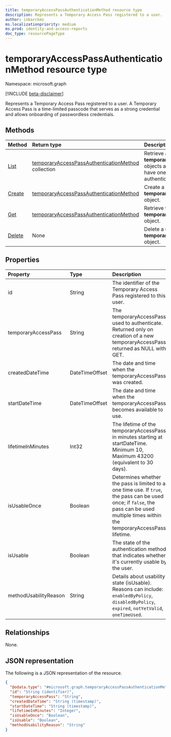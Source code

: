 ```yaml
---
title: temporaryAccessPassAuthenticationMethod resource type
description: Represents a Temporary Access Pass registered to a user.
author: inbarckms
ms.localizationpriority: medium
ms.prod: identity-and-access-reports
doc_type: resourcePageType
---
```


# temporaryAccessPassAuthenticationMethod resource type

Namespace: microsoft.graph

[!INCLUDE [beta-disclaimer](../../includes/beta-disclaimer.md)]

Represents a Temporary Access Pass registered to a user. A Temporary Access Pass is a time-limited passcode that serves as a strong credential and allows onboarding of passwordless credentials.

## Methods

| Method                                                             | Return type                                                                                                   | Description                                                                                                                                                                |
| :----------------------------------------------------------------- | :------------------------------------------------------------------------------------------------------------ | :------------------------------------------------------------------------------------------------------------------------------------------------------------------------- |
| [List](../api/temporaryaccesspassauthenticationmethod-list.md)     | [temporaryAccessPassAuthenticationMethod](../resources/temporaryaccesspassauthenticationmethod.md) collection | Retrieve a list of a user's **temporaryAccessPassAuthenticationMethod** objects and their properties. Users can only have one Temporary Access Pass authentication method. |
| [Create](../api/temporaryaccesspassauthenticationmethod-post.md)   | [temporaryAccessPassAuthenticationMethod](../resources/temporaryaccesspassauthenticationmethod.md)            | Create a user's **temporaryAccessPassAuthenticationMethod** object.                                                                                                        |
| [Get](../api/temporaryaccesspassauthenticationmethod-get.md)       | [temporaryAccessPassAuthenticationMethod](../resources/temporaryaccesspassauthenticationmethod.md)            | Retrieve the properties of the user's **temporaryAccessPassAuthenticationMethod** object.                                                                                  |
| [Delete](../api/temporaryaccesspassauthenticationmethod-delete.md) | None                                                                                                          | Delete a user's **temporaryAccessPassAuthenticationMethod** object.                                                                                                        |

## Properties

| Property              | Type           | Description                                                                                                                                                                              |
| :-------------------- | :------------- | :--------------------------------------------------------------------------------------------------------------------------------------------------------------------------------------- |
| id                    | String         | The identifier of the Temporary Access Pass registered to this user.                                                                                                                     |
| temporaryAccessPass   | String         | The temporaryAccessPass used to authenticate. Returned only on creation of a new temporaryAccessPass; returned as NULL with GET.                                                         |
| createdDateTime       | DateTimeOffset | The date and time when the temporaryAccessPass was created.                                                                                                                              |
| startDateTime         | DateTimeOffset | The date and time when the temporaryAccessPass becomes available to use.                                                                                                                 |
| lifetimeInMinutes     | Int32          | The lifetime of the temporaryAccessPass in minutes starting at startDateTime. Minimum 10, Maximum 43200 (equivalent to 30 days).                                                         |
| isUsableOnce          | Boolean        | Determines whether the pass is limited to a one time use. If `true`, the pass can be used once; if `false`, the pass can be used multiple times within the temporaryAccessPass lifetime. |
| isUsable              | Boolean        | The state of the authentication method that indicates whether it's currently usable by the user.                                                                                         |
| methodUsabilityReason | String         | Details about usability state (isUsable). Reasons can include: `enabledByPolicy`, `disabledByPolicy`, `expired`, `notYetValid`, `oneTimeUsed`.                                           |

## Relationships

None.

## JSON representation

The following is a JSON representation of the resource.

<!-- {
  "blockType": "resource",
  "keyProperty": "id",
  "@odata.type": "microsoft.graph.temporaryAccessPassAuthenticationMethod",
  "baseType": "microsoft.graph.authenticationMethod",
  "openType": false
}
-->

```json
{
  "@odata.type": "#microsoft.graph.temporaryAccessPassAuthenticationMethod",
  "id": "String (identifier)",
  "temporaryAccessPass": "String",
  "createdDateTime": "String (timestamp)",
  "startDateTime": "String (timestamp)",
  "lifetimeInMinutes": "Integer",
  "isUsableOnce": "Boolean",
  "isUsable": "Boolean",
  "methodUsabilityReason": "String"
}
```
